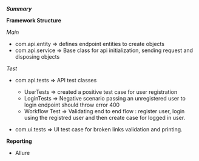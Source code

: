 ***Summary***

**Framework Structure**

*Main*
- com.api.entity => defines endpoint entities to create objects
- com.api.service => Base class for api initialization, sending request and disposing objects

*Test*

- com.api.tests => API test classes
  - UserTests => created a positive test case for user registration
  - LoginTests => Negative scenario passing an unregistered user to login endpoint should throw error 400
  - Workflow Test => Validating end to end flow : register user, login using the registred user and then create case for logged in user.

- com.ui.tests => UI test case for broken links validation and printing.


**Reporting**
- Allure


